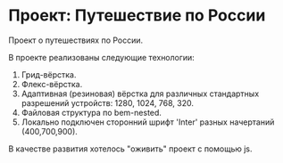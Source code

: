 # Проект: Путешествие по России
Проект о путешествиях по России.

В проекте реализованы следующие технологии:
1. Грид-вёрстка.
2. Флекс-вёрстка.
3. Адаптивная (резиновая) вёрстка для различных стандартных разрешений устройств: 1280, 1024, 768, 320.
4. Файловая структура по bem-nested.
5. Локально подключен сторонний шрифт 'Inter' разных начертаний (400,700,900).

В качестве развития хотелось "оживить" проект с помощью js.
